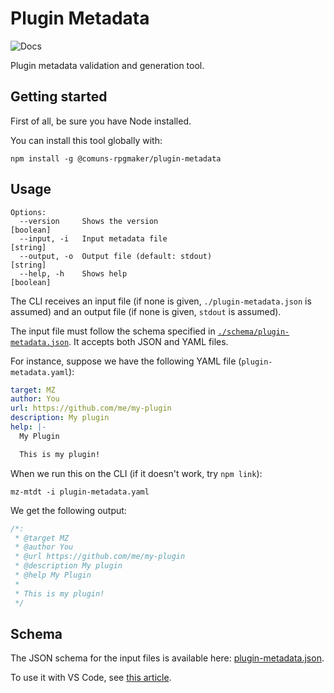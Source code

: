 # Plugin Metadata

![Docs](https://github.com/comuns-rpgmaker/plugin-metadata/workflows/Docs/badge.svg)

Plugin metadata validation and generation tool.

## Getting started

First of all, be sure you have Node installed.

You can install this tool globally with:

    npm install -g @comuns-rpgmaker/plugin-metadata


## Usage

```
Options:
  --version     Shows the version                                [boolean]
  --input, -i   Input metadata file                               [string]
  --output, -o  Output file (default: stdout)                     [string]
  --help, -h    Shows help                                       [boolean]
```

The CLI receives an input file (if none is given, `./plugin-metadata.json` is
assumed) and an output file (if none is given, `stdout` is assumed).

The input file must follow the schema specified in
[`./schema/plugin-metadata.json`](./schema/plugin-metadata.json). It accepts
both JSON and YAML files.

For instance, suppose we have the following YAML file (`plugin-metadata.yaml`):

```yaml
target: MZ
author: You
url: https://github.com/me/my-plugin
description: My plugin
help: |-
  My Plugin

  This is my plugin!
```

When we run this on the CLI (if it doesn't work, try `npm link`):

    mz-mtdt -i plugin-metadata.yaml

We get the following output:

```js
/*:
 * @target MZ
 * @author You
 * @url https://github.com/me/my-plugin
 * @description My plugin
 * @help My Plugin
 *
 * This is my plugin!
 */
```

## Schema

The JSON schema for the input files is available here: [plugin-metadata.json](https://raw.githubusercontent.com/comuns-rpgmaker/plugin-metadata/master/schema/plugin-metadata.json).

To use it with VS Code, see [this article](https://code.visualstudio.com/docs/languages/json#_json-schemas-and-settings).


